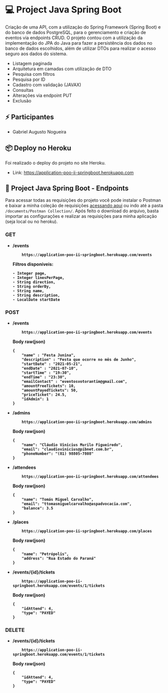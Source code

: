 # :computer: Project Java Spring Boot 
Criação de uma API, com a utilização do Spring Framework (Spring Boot) e do banco de dados PostgreSQL, para o gerenciamento e criação de eventos via endpoints CRUD. O projeto contou com a utilização da implementação do JPA do Java para fazer a persistência dos dados no banco de dados escolhidos, além de utilizar DTOs para realizar o acesso seguro aos dados do sistema.
 - Listagem paginada
 - Arquitetura em camadas com utilização de DTO
 - Pesquisa com filtros
 - Pesquisa por ID
 - Cadastro com validação (JAVAX)
 - Consultas
 - Alterações via endpoint PUT
 - Exclusão


## :zap: Participantes
- Gabriel Augusto Nogueira


## :package: Deploy no Heroku
Foi realizado o deploy do projeto no site Heroku.
 - Link: https://application-poo-ii-springboot.herokuapp.com




## 🚀 Project Java Spring Boot - Endpoints
Para acessar todas as requisições do projeto você pode instalar o Postman e baixar a minha coleção de requisições [acessando aqui](https://github.com/GabrielNogueiraBR/Project-JavaSpringBoot-II/tree/main/documents/Postman%20Collection) ou indo até a pasta `/documents/Postman Collection/`. Após feito o download do arquivo, basta importar as configurações e realizar as requisições para minha aplicação (seja local ou no heroku).

### <b>GET<b>
- /events
    ```
        https://application-poo-ii-springboot.herokuapp.com/events
    ```
    Filtros disponíveis:
    ```
    - Integer page,
    - Integer linesPerPage,
    - String direction,
    - String orderBy,
    - String name,
    - String description,
    - LocalDate startDate
    ```

### <b>POST<b>
- /events
    ```
        https://application-poo-ii-springboot.herokuapp.com/events
    ```
    Body raw(json)
    ```
    {
        "name" : "Festa Junina",
        "description" : "Festa que ocorre no mês de Junho",
        "startDate" : "2021-05-21",
        "endDate" : "2021-07-10",
        "startTime" : "19:30",
        "endTime" : "23:30",
        "emailContact" : "eventosvotorantim@gmail.com",
        "amountFreeTickets": 10,
        "amountPayedTickets": 50,
        "priceTicket": 24.5,
        "idAdmin": 1
    }
    ```
 
 - /admins
    ```
        https://application-poo-ii-springboot.herokuapp.com/admins
    ```
    Body raw(json)
    ```
    {
        "name": "Cláudio Vinicius Murilo Figueiredo",
        "email": "claudiovinicius@pibnet.com.br",
        "phoneNumber": "(81) 98805-7808"
    }
    ```
 
 
 - /attendees
    ```
        https://application-poo-ii-springboot.herokuapp.com/attendees
    ```
    Body raw(json)
    ```
    {
        "name": "Tomás Miguel Carvalho",
        "email": "ttomasmiguelcarvalho@aspadvocacia.com",
        "balance": 3.5
    }
    ```
 
 
 - /places
    ```
        https://application-poo-ii-springboot.herokuapp.com/places
    ```
    Body raw(json)
    ```
    {
        "name": "Petrópolis",
        "address": "Rua Estado do Paraná"
    }
    ```


 - /events/{id}/tickets
    ```
        https://application-poo-ii-springboot.herokuapp.com/events/1/tickets
    ```
    Body raw(json)
    ```
    {
        "idAttend": 4,
        "type": "PAYED"
    }
    ```

### <b>DELETE<b>

 - /events/{id}/tickets
    ```
        https://application-poo-ii-springboot.herokuapp.com/events/1/tickets
    ```
    Body raw(json)
    ```
    {
        "idAttend": 4,
        "type": "PAYED"
    }
    ```
